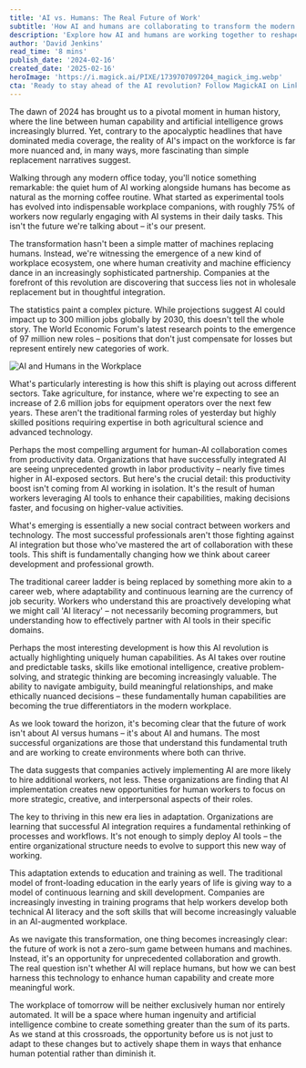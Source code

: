 ```yaml
---
title: 'AI vs. Humans: The Real Future of Work'
subtitle: 'How AI and humans are collaborating to transform the modern workplace'
description: 'Explore how AI and humans are working together to reshape the modern workplace. This article delves into the nuanced reality of AI integration, revealing how it's creating new opportunities rather than simply replacing jobs. Learn about the emerging workplace ecosystem where human creativity and machine efficiency combine to drive unprecedented productivity and innovation.'
author: 'David Jenkins'
read_time: '8 mins'
publish_date: '2024-02-16'
created_date: '2025-02-16'
heroImage: 'https://i.magick.ai/PIXE/1739707097204_magick_img.webp'
cta: 'Ready to stay ahead of the AI revolution? Follow MagickAI on LinkedIn for cutting-edge insights on the future of work and AI integration. Join our community of forward-thinking professionals shaping tomorrow''s workplace.'
---
```


The dawn of 2024 has brought us to a pivotal moment in human history, where the line between human capability and artificial intelligence grows increasingly blurred. Yet, contrary to the apocalyptic headlines that have dominated media coverage, the reality of AI's impact on the workforce is far more nuanced and, in many ways, more fascinating than simple replacement narratives suggest.

Walking through any modern office today, you'll notice something remarkable: the quiet hum of AI working alongside humans has become as natural as the morning coffee routine. What started as experimental tools has evolved into indispensable workplace companions, with roughly 75% of workers now regularly engaging with AI systems in their daily tasks. This isn't the future we're talking about – it's our present.

The transformation hasn't been a simple matter of machines replacing humans. Instead, we're witnessing the emergence of a new kind of workplace ecosystem, one where human creativity and machine efficiency dance in an increasingly sophisticated partnership. Companies at the forefront of this revolution are discovering that success lies not in wholesale replacement but in thoughtful integration.

The statistics paint a complex picture. While projections suggest AI could impact up to 300 million jobs globally by 2030, this doesn't tell the whole story. The World Economic Forum's latest research points to the emergence of 97 million new roles – positions that don't just compensate for losses but represent entirely new categories of work.

![AI and Humans in the Workplace](https://images.magick.ai/business/ai-human-collaboration.jpg)

What's particularly interesting is how this shift is playing out across different sectors. Take agriculture, for instance, where we're expecting to see an increase of 2.6 million jobs for equipment operators over the next few years. These aren't the traditional farming roles of yesterday but highly skilled positions requiring expertise in both agricultural science and advanced technology.

Perhaps the most compelling argument for human-AI collaboration comes from productivity data. Organizations that have successfully integrated AI are seeing unprecedented growth in labor productivity – nearly five times higher in AI-exposed sectors. But here's the crucial detail: this productivity boost isn't coming from AI working in isolation. It's the result of human workers leveraging AI tools to enhance their capabilities, making decisions faster, and focusing on higher-value activities.

What's emerging is essentially a new social contract between workers and technology. The most successful professionals aren't those fighting against AI integration but those who've mastered the art of collaboration with these tools. This shift is fundamentally changing how we think about career development and professional growth.

The traditional career ladder is being replaced by something more akin to a career web, where adaptability and continuous learning are the currency of job security. Workers who understand this are proactively developing what we might call 'AI literacy' – not necessarily becoming programmers, but understanding how to effectively partner with AI tools in their specific domains.

Perhaps the most interesting development is how this AI revolution is actually highlighting uniquely human capabilities. As AI takes over routine and predictable tasks, skills like emotional intelligence, creative problem-solving, and strategic thinking are becoming increasingly valuable. The ability to navigate ambiguity, build meaningful relationships, and make ethically nuanced decisions – these fundamentally human capabilities are becoming the true differentiators in the modern workplace.

As we look toward the horizon, it's becoming clear that the future of work isn't about AI versus humans – it's about AI and humans. The most successful organizations are those that understand this fundamental truth and are working to create environments where both can thrive.

The data suggests that companies actively implementing AI are more likely to hire additional workers, not less. These organizations are finding that AI implementation creates new opportunities for human workers to focus on more strategic, creative, and interpersonal aspects of their roles.

The key to thriving in this new era lies in adaptation. Organizations are learning that successful AI integration requires a fundamental rethinking of processes and workflows. It's not enough to simply deploy AI tools – the entire organizational structure needs to evolve to support this new way of working.

This adaptation extends to education and training as well. The traditional model of front-loading education in the early years of life is giving way to a model of continuous learning and skill development. Companies are increasingly investing in training programs that help workers develop both technical AI literacy and the soft skills that will become increasingly valuable in an AI-augmented workplace.

As we navigate this transformation, one thing becomes increasingly clear: the future of work is not a zero-sum game between humans and machines. Instead, it's an opportunity for unprecedented collaboration and growth. The real question isn't whether AI will replace humans, but how we can best harness this technology to enhance human capability and create more meaningful work.

The workplace of tomorrow will be neither exclusively human nor entirely automated. It will be a space where human ingenuity and artificial intelligence combine to create something greater than the sum of its parts. As we stand at this crossroads, the opportunity before us is not just to adapt to these changes but to actively shape them in ways that enhance human potential rather than diminish it.